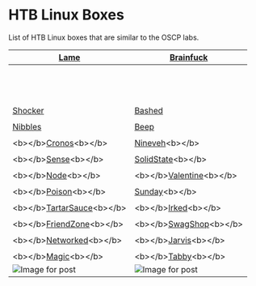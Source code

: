 # HTB Linux Boxes

List of HTB Linux boxes that are similar to the OSCP labs.

| [Lame](lame-writeup-w-o-metasploit.md)                                                                                                                                                                          | [Brainfuck](brainfuck-writeup-w-o-metasploit.md)                                                                                                                                                                        |
| --------------------------------------------------------------------------------------------------------------------------------------------------------------------------------------------------------------- | ----------------------------------------------------------------------------------------------------------------------------------------------------------------------------------------------------------------------- |
| <p><br>​ <img src="https://gblobscdn.gitbook.com/assets%2F-M7FrW_mh9HesegKl0UA%2F-M7FwpSwASfYjrxiqukb%2F-M7FyvpoZtqzkvXiaWQd%2Fimage.png?alt=media&#x26;token=631d7880-d429-4cc1-91fe-efafce26ff80" alt=""></p> | <img src="https://gblobscdn.gitbook.com/assets%2F-M7FrW_mh9HesegKl0UA%2F-M7FwpSwASfYjrxiqukb%2F-M7Fz2pLdOiY_byefsPp%2Fimage.png?alt=media&#x26;token=b943fd36-ef6c-4685-89fd-866a8fd0380c" alt="" data-size="original"> |
| [Shocker](shocker-writeup-w-o-metasploit.md)                                                                                                                                                                    | [Bashed](https://rana-khalil.gitbook.io/tj-null-s-hack-the-box-oscp-like-vms/linux-boxes/bashed-writeup-w-o-metasploit)                                                                                                 |
| <img src="../.gitbook/assets/image (3).png" alt="" data-size="original">                                                                                                                                        | <img src="../.gitbook/assets/image (5).png" alt="" data-size="original">                                                                                                                                                |
| [Nibbles](nibbles-writeup-w-o-metasploit.md)                                                                                                                                                                    | [Beep](beep-writeup-w-o-metasploit.md)                                                                                                                                                                                  |
| <img src="../.gitbook/assets/screen-shot-2020-05-14-at-12.09.34-am.png" alt="" data-size="original">                                                                                                            | <img src="../.gitbook/assets/image (7).png" alt="" data-size="original">                                                                                                                                                |
| \<b>\</b>[Cronos](cronos-writeup-w-o-metasploit.md)\<b>\</b>                                                                                                                                                    | [Nineveh](nineveh-writeup-w-o-metasploit.md)\<b>\</b>                                                                                                                                                                   |
| <img src="../.gitbook/assets/screen-shot-2020-05-15-at-11.11.54-pm.png" alt="" data-size="original">                                                                                                            | <img src="../.gitbook/assets/screen-shot-2020-05-15-at-11.12.23-pm.png" alt="" data-size="original">                                                                                                                    |
| \<b>\</b>[Sense](sense-writeup-w-o-metasploit.md)\<b>\</b>                                                                                                                                                      | [SolidState](solidstate-writeup-w-o-metasploit.md)\<b>\</b>                                                                                                                                                             |
| <img src="../.gitbook/assets/screen-shot-2020-05-15-at-11.13.58-pm.png" alt="" data-size="original">                                                                                                            | <img src="../.gitbook/assets/screen-shot-2020-05-15-at-11.14.27-pm.png" alt="" data-size="original">                                                                                                                    |
| \<b>\</b>[Node](node-writeup-w-o-metasploit.md)\<b>\</b>                                                                                                                                                        | \<b>\</b>[Valentine](valentine-writeup-w-o-metasploit.md)\<b>\</b>                                                                                                                                                      |
| <img src="../.gitbook/assets/screen-shot-2020-05-15-at-11.15.50-pm.png" alt="" data-size="original">                                                                                                            | <img src="../.gitbook/assets/screen-shot-2020-05-15-at-11.16.21-pm.png" alt="" data-size="original">                                                                                                                    |
| \<b>\</b>[Poison](poison-writeup-w-o-metasploit.md)\<b>\</b>                                                                                                                                                    | [Sunday](sunday-writeup-w-o-metasploit.md)\<b>\</b>                                                                                                                                                                     |
| <img src="../.gitbook/assets/screen-shot-2020-05-15-at-11.18.41-pm.png" alt="" data-size="original">                                                                                                            | <img src="../.gitbook/assets/screen-shot-2020-05-15-at-11.19.08-pm.png" alt="" data-size="original">                                                                                                                    |
| \<b>\</b>[TartarSauce](tartarsauce-writeup-w-o-metasploit.md)\<b>\</b>                                                                                                                                          | \<b>\</b>[Irked](irked-writeup-w-o-metasploit.md)\<b>\</b>                                                                                                                                                              |
| <img src="../.gitbook/assets/screen-shot-2020-05-15-at-11.25.33-pm.png" alt="" data-size="original">                                                                                                            | <img src="../.gitbook/assets/screen-shot-2020-05-15-at-11.26.03-pm.png" alt="" data-size="original">                                                                                                                    |
| \<b>\</b>[FriendZone](friendzone-writeup-w-o-metasploit.md)\<b>\</b>                                                                                                                                            | \<b>\</b>[SwagShop](swagshop-writeup-w-o-metasploit.md)\<b>\</b>                                                                                                                                                        |
| <img src="../.gitbook/assets/screen-shot-2020-05-15-at-11.27.35-pm.png" alt="" data-size="original">                                                                                                            | <img src="../.gitbook/assets/screen-shot-2020-05-15-at-11.28.05-pm.png" alt="" data-size="original">                                                                                                                    |
| \<b>\</b>[Networked](networked-writeup-w-o-metasploit.md)\<b>\</b>                                                                                                                                              | \<b>\</b>[Jarvis](jarvis-writeup-w-o-metasploit.md)\<b>\</b>                                                                                                                                                            |
| <img src="../.gitbook/assets/screen-shot-2020-05-15-at-11.29.20-pm.png" alt="" data-size="original">                                                                                                            | <img src="../.gitbook/assets/screen-shot-2020-05-15-at-11.29.48-pm.png" alt="" data-size="original">                                                                                                                    |
| \<b>\</b>[Magic](magic-writeup-w-o-metasploit.md)\<b>\</b>                                                                                                                                                      | \<b>\</b>[Tabby](tabby-writeup-w-o-metasploit.md)\<b>\</b>                                                                                                                                                              |
| <img src="https://miro.medium.com/max/594/1*j2Q42VFXL2vn_RM5kNrovA.png" alt="Image for post" data-size="original">                                                                                              | <img src="https://miro.medium.com/max/591/1*mh2clkXmiJxHT_y7hU2WxQ.png" alt="Image for post" data-size="original">                                                                                                      |
